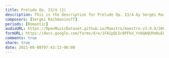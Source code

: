 ```yaml
---
title: Prelude Op. 23/4 (2)
description: This is the description for Prelude Op. 23/4 by Sergei Rachmaninoff
composers: [Sergei Rachmaninoff]
periods: [Romantic]
audioURL: https://OpenMusicDataset.github.io/Maestro/maestro-v3.0.0/2006/MIDI-Unprocessed_12_R1_2006_01-08_ORIG_MID--AUDIO_12_R1_2006_05_Track05_wav.midi
formURL: https://docs.google.com/forms/d/e/1FAIpQLSc0PFkd_YnbQAQUhm0uEUuJW3rxBxfU9V5WWeglMzbOmp2sCg/viewform
comments: true
share: true
date: 2021-08-08T07:43:13-06:00
---
```

